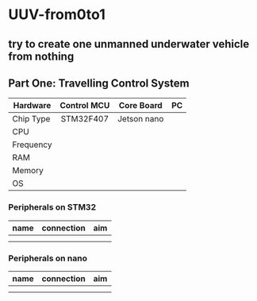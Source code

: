# UUV-from0to1
try to create one unmanned underwater vehicle from nothing
----
## Part One: Travelling Control System
Hardware|Control MCU|Core Board|PC
--|:--:|:--:|--:|
Chip Type|STM32F407|Jetson nano|
CPU| | |
Frequency| | |
RAM| | |
Memory| | |
OS| | |
### Peripherals on STM32
name|connection|aim|
--|:--:|--:
  | |
  | |
 ### Peripherals on nano
name|connection|aim|
--|:--:|--:
  | |
  | |
